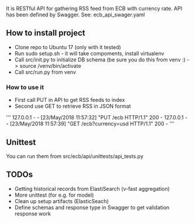It is RESTful API for gathering RSS feed from ECB with currency rate.
API has been defined by Swagger. See: ecb_api_swager.yaml

## How to install project

* Clone repo to Ubuntu 17 (only with it tested)
* Run sudo setup.sh - it will take compoments, install virtualenv
* Call src/init.py to initialize DB schema (be sure you do this from venv :) -> source /venv/bin/activate
* Call src/run.py from venv


### How to use it

* First call PUT in API to get RSS feeds to index
* Second use GET to retrieve RSS in JSON format

'''
127.0.0.1 - - [23/May/2018 11:57:32] "PUT /ecb HTTP/1.1" 200 -
127.0.0.1 - - [23/May/2018 11:57:39] "GET /ecb?currency=usd HTTP/1.1" 200 -
'''

## Unittest
You can run them from src/ecb/api/unittests/api_tests.py

## TODOs
* Getting historical records from ElastiSearch (v-fast aggregation)
* More unittest (for e.g. for model)
* Clean up setup artifacts (ElasticSeach)
* Define schemas and response type in Swagger to get validation response work
